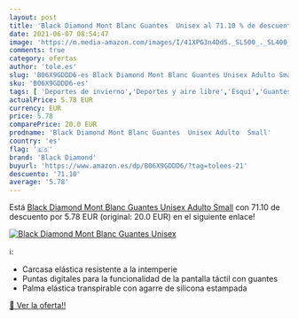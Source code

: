 ```yaml
---
layout: post
title: 'Black Diamond Mont Blanc Guantes  Unisex al 71.10 % de descuento'
date: 2021-06-07 08:54:47
image: 'https://m.media-amazon.com/images/I/41XPG3n4DdS._SL500_._SL400_.jpg'
comments: true
category: ofertas
author: 'tole.es'
slug: 'B06X9GDDD6-es Black Diamond Mont Blanc Guantes Unisex Adulto Small'
sku: 'B06X9GDDD6-es'
tags: [ 'Deportes de invierno','Deportes y aire libre','Esquí','Guantes de esquí para hombre','Ropa de esquí','Ropa de esquí para hombre','Ropa y equipo para deportes','black diamond','guantes', ]
actualPrice: 5.78 EUR
currency: EUR
price: 5.78
comparePrice: 20.0 EUR
prodname: 'Black Diamond Mont Blanc Guantes  Unisex Adulto  Small'
country: 'es'
flag: '🇪🇸'
brand: 'Black Diamond'
buyurl: 'https://www.amazon.es/dp/B06X9GDDD6/?tag=tolees-21'
descuento: '71.10'
average: '5.78'
---
```


Está [Black Diamond Mont Blanc Guantes  Unisex Adulto  Small](https://www.amazon.es/dp/B06X9GDDD6/?tag=tolees-21) con 71.10 de descuento por 5.78 EUR (original: 20.0 EUR) en el siguiente enlace!

[![Black Diamond Mont Blanc Guantes  Unisex](https://m.media-amazon.com/images/I/41XPG3n4DdS._SL500_._SL400_.jpg)](https://www.amazon.es/dp/B06X9GDDD6/?tag=tolees-21)

ℹ️:

- Carcasa elástica resistente a la intemperie
- Puntas digitales para la funcionalidad de la pantalla táctil con guantes
- Palma elástica transpirable con agarre de silicona estampada

[🛒 Ver la oferta!!](https://www.amazon.es/dp/B06X9GDDD6/?tag=tolees-21)
